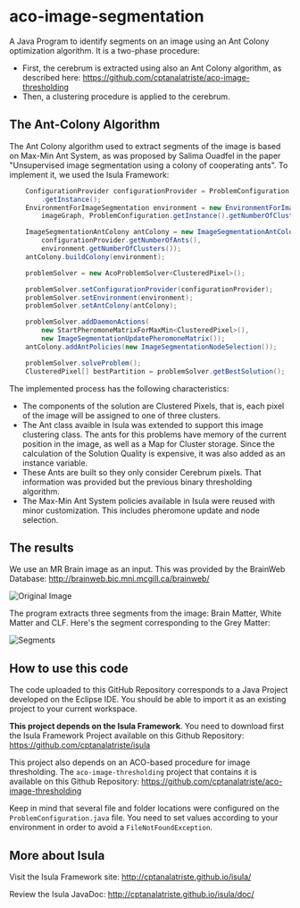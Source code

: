 # aco-image-segmentation
A Java Program to identify segments on an image using an Ant Colony optimization algorithm. It is a two-phase procedure:

* First, the cerebrum is extracted using also an Ant Colony algorithm, as described here: https://github.com/cptanalatriste/aco-image-thresholding
* Then, a clustering procedure is applied to the cerebrum.


The Ant-Colony Algorithm
------------------------
The Ant Colony algorithm used to extract segments of the image is based on Max-Min Ant System, as was proposed by Salima Ouadfel in the paper "Unsupervised image segmentation using a colony of cooperating ants".  To implement it, we used the Isula Framework:

```java
    ConfigurationProvider configurationProvider = ProblemConfiguration
        .getInstance();
    EnvironmentForImageSegmentation environment = new EnvironmentForImageSegmentation(
        imageGraph, ProblemConfiguration.getInstance().getNumberOfClusters());

    ImageSegmentationAntColony antColony = new ImageSegmentationAntColony(
        configurationProvider.getNumberOfAnts(),
        environment.getNumberOfClusters());
    antColony.buildColony(environment);

    problemSolver = new AcoProblemSolver<ClusteredPixel>();

    problemSolver.setConfigurationProvider(configurationProvider);
    problemSolver.setEnvironment(environment);
    problemSolver.setAntColony(antColony);

    problemSolver.addDaemonActions(
        new StartPheromoneMatrixForMaxMin<ClusteredPixel>(),
        new ImageSegmentationUpdatePheromoneMatrix());
    antColony.addAntPolicies(new ImageSegmentationNodeSelection());

    problemSolver.solveProblem();
    ClusteredPixel[] bestPartition = problemSolver.getBestSolution();
```
The implemented process has the following characteristics:
* The components of the solution are Clustered Pixels, that is, each pixel of the image will be assigned to one of three clusters.
* The Ant class avaible in Isula was extended to support this image clustering class. The ants for this problems have memory of the current position in the image, as well as a Map for Cluster storage. Since the calculation of the Solution Quality is expensive, it was also added as an instance variable.
* These Ants  are built so they only consider Cerebrum pixels. That information was provided but the previous binary thresholding algorithm.
* The Max-Min Ant System policies available in Isula were reused with minor customization. This includes pheromone update and node selection.

The results 
-----------
We use an MR Brain image as an input. This was provided by the BrainWeb Database: http://brainweb.bic.mni.mcgill.ca/brainweb/

![Original Image](https://raw.githubusercontent.com/cptanalatriste/aco-image-thresholding/master/inputImg/19952transverse2_64.gif)

The program extracts three segments from the image: Brain Matter, White Matter and CLF. Here's the segment corresponding to the Grey Matter:

![Segments](https://raw.githubusercontent.com/cptanalatriste/aco-image-segmentation/master/outputImg/2_19952transverse2_64_cluster.bmp)

How to use this code
--------------------
The code uploaded to this GitHub Repository corresponds to a Java Project developed on the Eclipse IDE. You should be able to import it as an existing project to your current workspace.

**This project depends on the Isula Framework**.  You need to download first the Isula Framework Project available on this Github Repository: https://github.com/cptanalatriste/isula

This project also depends on an ACO-based procedure for image thresholding. The `aco-image-thresholding` project that contains it is available on this Github Repository: https://github.com/cptanalatriste/aco-image-thresholding 

Keep in mind that several file and folder locations were configured on the `ProblemConfiguration.java` file. You need to set values according to your environment in order to avoid a `FileNotFoundException`. 

More about Isula
----------------
Visit the Isula Framework site: http://cptanalatriste.github.io/isula/

Review the Isula JavaDoc: http://cptanalatriste.github.io/isula/doc/
